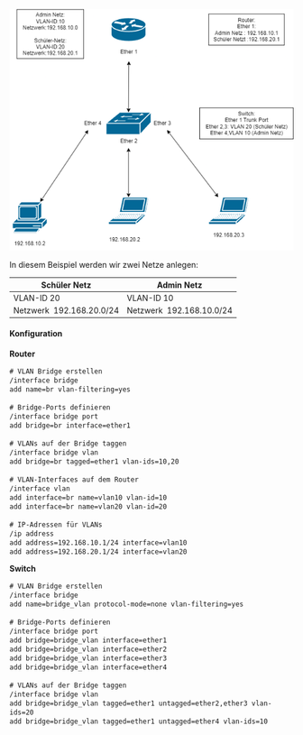![](../../images/vlanConf.png)


In diesem Beispiel werden wir zwei Netze anlegen:

| Schüler Netz              | Admin Netz                |
| ------------------------- | ------------------------- |
| VLAN-ID 20                | VLAN-ID 10                |
| Netzwerk  192.168.20.0/24 | Netzwerk  192.168.10.0/24 |
#### Konfiguration
**Router**
```
# VLAN Bridge erstellen
/interface bridge
add name=br vlan-filtering=yes

# Bridge-Ports definieren
/interface bridge port
add bridge=br interface=ether1

# VLANs auf der Bridge taggen
/interface bridge vlan
add bridge=br tagged=ether1 vlan-ids=10,20

# VLAN-Interfaces auf dem Router
/interface vlan
add interface=br name=vlan10 vlan-id=10
add interface=br name=vlan20 vlan-id=20

# IP-Adressen für VLANs
/ip address
add address=192.168.10.1/24 interface=vlan10
add address=192.168.20.1/24 interface=vlan20
```

**Switch**
```
# VLAN Bridge erstellen
/interface bridge
add name=bridge_vlan protocol-mode=none vlan-filtering=yes

# Bridge-Ports definieren
/interface bridge port
add bridge=bridge_vlan interface=ether1
add bridge=bridge_vlan interface=ether2
add bridge=bridge_vlan interface=ether3
add bridge=bridge_vlan interface=ether4

# VLANs auf der Bridge taggen
/interface bridge vlan
add bridge=bridge_vlan tagged=ether1 untagged=ether2,ether3 vlan-ids=20
add bridge=bridge_vlan tagged=ether1 untagged=ether4 vlan-ids=10
```
